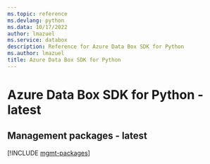 ```yaml
---
ms.topic: reference
ms.devlang: python
ms.data: 10/17/2022
author: lmazuel
ms.service: databox
description: Reference for Azure Data Box SDK for Python
ms.author: lmazuel
title: Azure Data Box SDK for Python
---
```

# Azure Data Box SDK for Python - latest

## Management packages - latest
[!INCLUDE [mgmt-packages](data-box-mgmt-index.md)]